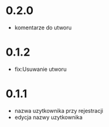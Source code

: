 # 0.2.0
- komentarze do utworu

# 0.1.2
- fix:Usuwanie utworu

# 0.1.1
- nazwa uzytkownika przy rejestracji
- edycja nazwy uzytkownika